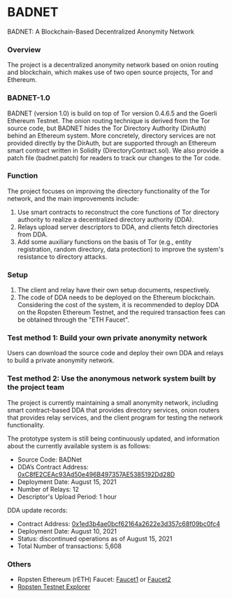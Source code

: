 # BADNET
BADNET: A Blockchain-Based Decentralized Anonymity Network

### Overview
The project is a decentralized anonymity network based on onion routing and blockchain, which makes use of two open source projects, Tor and Ethereum.

### BADNET-1.0
BADNET (version 1.0) is build on top of Tor version 0.4.6.5 and the Goerli Ethereum Testnet. The onion routing technique is derived from the Tor source code, but BADNET hides the Tor Directory Authority (DirAuth) behind an Ethereum system. More concretely, directory services are not provided directly by the DirAuth, but are supported through an Ethereum smart contract written in Solidity (DirectoryContract.sol). We also provide a patch file (badnet.patch) for readers to track our changes to the Tor code.

### Function
The project focuses on improving the directory functionality of the Tor network, and the main improvements include:
1. Use smart contracts to reconstruct the core functions of Tor directory authority to realize a decentralized directory authority (DDA).
2. Relays upload server descriptors to DDA, and clients fetch directories from DDA.
3. Add some auxiliary functions on the basis of Tor (e.g., entity registration, random directory, data protection) to improve the system's resistance to directory attacks.

### Setup
1. The client and relay have their own setup documents, respectively.
2. The code of DDA needs to be deployed on the Ethereum blockchain. Considering the cost of the system, it is recommended to deploy DDA on the Ropsten Ethereum Testnet, and the required transaction fees can be obtained through the "ETH Faucet".

### Test method 1: Build your own private anonymity network
Users can download the source code and deploy their own DDA and relays to build a private anonymity network.

### Test method 2: Use the anonymous network system built by the project team
The project is currently maintaining a small anonymity network, including smart contract-based DDA that provides directory services, onion routers that provides relay services, and the client program for testing the network functionality.

The prototype system is still being continuously updated, and information about the currently available system is as follows:
- Source Code: BADNet
- DDA’s Contract Address: [0xC8fE2CEAc93Ad50e496B497357AE5385192Dd28D](https://ropsten.etherscan.io/address/0xC8fE2CEAc93Ad50e496B497357AE5385192Dd28D)
- Deployment Date: August 15, 2021
- Number of Relays: 12
- Descriptor's Upload Period: 1 hour

DDA update records:
- Contract Address: [0x1ed3b4ae0bcf62164a2622e3d357c68f09bc0fc4](https://ropsten.etherscan.io/address/0x1ed3b4ae0bcf62164a2622e3d357c68f09bc0fc4)
- Deployment Date: August 10, 2021
- Status: discontinued operations as of August 15, 2021
- Total Number of transactions: 5,608

### Others
- Ropsten Ethereum (rETH) Faucet: [Faucet1](https://faucet.dimensions.network/)
 or [Faucet2](https://teth.bitaps.com/)
- [Ropsten Testnet Explorer](https://ropsten.etherscan.io/)
